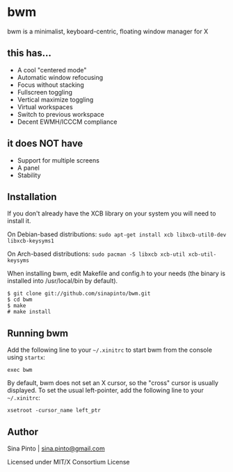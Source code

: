 bwm
===
bwm is a minimalist, keyboard-centric, floating window manager for X

this has...
----------------
* A cool "centered mode"
* Automatic window refocusing
* Focus without stacking
* Fullscreen toggling
* Vertical maximize toggling
* Virtual workspaces
* Switch to previous workspace
* Decent EWMH/ICCCM compliance

it does NOT have
-------------------
* Support for multiple screens
* A panel
* Stability

Installation
------------
If you don't already have the XCB library on your system you will need to install it.

On Debian-based distributions:
`sudo apt-get install xcb libxcb-util0-dev libxcb-keysyms1`

On Arch-based distributions:
`sudo pacman -S libxcb xcb-util xcb-util-keysyms`

When installing bwm, edit Makefile and config.h to your needs (the binary is installed into /usr/local/bin by default).

    $ git clone git://github.com/sinapinto/bwm.git
    $ cd bwm
    $ make
    # make install

Running bwm
-----------
Add the following line to your `~/.xinitrc` to start bwm from the console using `startx`:

    exec bwm

By default, bwm does not set an X cursor, so the "cross" cursor is usually displayed.
To set the usual left-pointer, add the following line to your `~/.xinitrc`:

    xsetroot -cursor_name left_ptr

Author
------
Sina Pinto | sina.pinto@gmail.com


Licensed under MIT/X Consortium License
